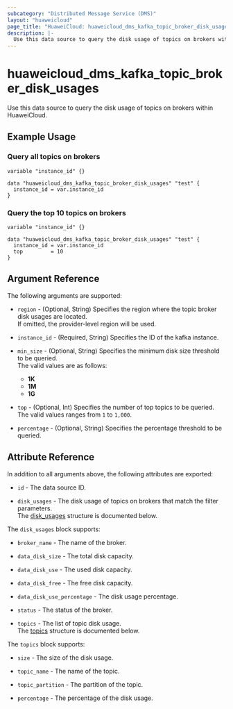 ```yaml
---
subcategory: "Distributed Message Service (DMS)"
layout: "huaweicloud"
page_title: "HuaweiCloud: huaweicloud_dms_kafka_topic_broker_disk_usages"
description: |-
  Use this data source to query the disk usage of topics on brokers within HuaweiCloud.
---
```


# huaweicloud_dms_kafka_topic_broker_disk_usages

Use this data source to query the disk usage of topics on brokers within HuaweiCloud.

## Example Usage

### Query all topics on brokers

```hcl
variable "instance_id" {}

data "huaweicloud_dms_kafka_topic_broker_disk_usages" "test" {
  instance_id = var.instance_id
}
```

### Query the top 10 topics on brokers

```hcl
variable "instance_id" {}

data "huaweicloud_dms_kafka_topic_broker_disk_usages" "test" {
  instance_id = var.instance_id
  top         = 10
}
```

## Argument Reference

The following arguments are supported:

* `region` - (Optional, String) Specifies the region where the topic broker disk usages are located.  
  If omitted, the provider-level region will be used.

* `instance_id` - (Required, String) Specifies the ID of the kafka instance.

* `min_size` - (Optional, String) Specifies the minimum disk size threshold to be queried.  
  The valid values are as follows:
  + **1K**
  + **1M**
  + **1G**

* `top` - (Optional, Int) Specifies the number of top topics to be queried.  
  The valid values ranges from `1` to `1,000`.

* `percentage` - (Optional, String) Specifies the percentage threshold to be queried.

## Attribute Reference

In addition to all arguments above, the following attributes are exported:

* `id` - The data source ID.

* `disk_usages` - The disk usage of topics on brokers that match the filter parameters.  
  The [disk_usages](#kafka_topic_broker_disk_usages_struct) structure is documented below.

<a name="kafka_topic_broker_disk_usages_struct"></a>
The `disk_usages` block supports:

* `broker_name` - The name of the broker.

* `data_disk_size` - The total disk capacity.

* `data_disk_use` - The used disk capacity.

* `data_disk_free` - The free disk capacity.

* `data_disk_use_percentage` - The disk usage percentage.

* `status` - The status of the broker.

* `topics` - The list of topic disk usage.  
  The [topics](#kafka_topic_broker_disk_usages_topics_struct) structure is documented below.

<a name="kafka_topic_broker_disk_usages_topics_struct"></a>
The `topics` block supports:

* `size` - The size of the disk usage.

* `topic_name` - The name of the topic.

* `topic_partition` - The partition of the topic.

* `percentage` - The percentage of the disk usage.
